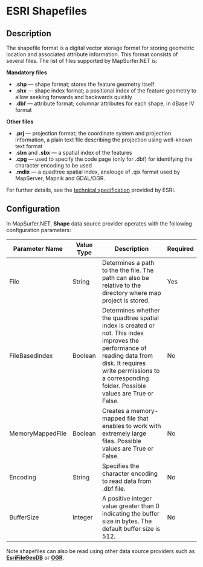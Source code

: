 # ESRI Shapefiles


## Description

The shapefile format is a digital vector storage format for storing geometric location and associated attribute information. This format consists of several files. The list of files supported by MapSurfer.NET is: 

**Mandatory files**

- **.shp** — shape format; stores the feature geometry itself
- **.shx** — shape index format; a positional index of the feature geometry to allow seeking forwards and backwards quickly
- **.dbf** — attribute format; columnar attributes for each shape, in dBase IV format


**Other files**

- **.prj** — projection format; the coordinate system and projection information, a plain text file describing the projection using well-known text format
- **.sbn** and **.sbx** — a spatial index of the features
- **.cpg** — used to specify the code page (only for .dbf) for identifying the character encoding to be used
- **.mdix** — a quadtree spatial index, analouge of .qix format used by MapServer, Mapnik and GDAL/OGR.

For further details, see the [technical specification](http://www.esri.com/library/whitepapers/pdfs/shapefile.pdf) provided by ESRI. 


## Configuration

In MapSurfer.NET, **Shape** data source provider operates with the following configuration parameters:

Parameter Name | Value Type | Description | Required
------------ | ------------- | ------------- | -------------
File | String |Determines a path to the the file. The path can also be relative to the directory where map project is stored. | Yes
FileBasedIndex | Boolean | Determines whether the quadtree spatial index is created or not. This index improves the performance of reading data from disk. It requires write permissions to a corresponding folder. Possible values are True or False. | No
MemoryMappedFile | Boolean | Creates a memory-mapped file that enables to work with extremely large files. Possible values are True or False. | No
Encoding | String |Specifies the character encoding to read data from .dbf file. | No
BufferSize | Integer | A positive integer value greater than 0 indicating the buffer size in bytes. The default buffer size is 512.| No


Note shapefiles can also be read using other data source providers such as
**[EsriFileGeoDB](usermanual/datasources/vector/esrigeodb)** or **[OGR](usermanual/datasources/vector/othertypes)**.
